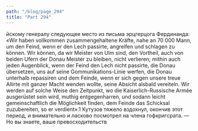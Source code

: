 ```yaml
---
path: "/blog/page_294"
title: "Part 294"
---
```


йскому генералу следующее место из письма эрцгерцога Фердинанда: «Wir haben vollkommen zusammengehaltene Kräfte, nahe an 70 000 Mann, um den Feind, wenn er den Lech passirte, angreifen und schlagen zu können. Wir können, da wir Meister von Ulm sind, den Vortheil, auch von beiden Ufern der Donau Meister zu bleiben, nicht verlieren; mithin auch jeden Augenblick, wenn der Feind den Lech nicht passirte, die Donau übersetzen, uns auf seine Gommunikations-Linie werfen, die Donau unterhalb repassiren und dem Feinde, wenn er sich gegen unsere treue Allirte mit ganzer Macht wenden wollte, seine Absicht alsbald vereiteln. Wir werden auf solche Weise den Zeitpunkt, wo die Kaiserlich-Russische Armée ausgerüstet sein wird, muthig entgegenharren, und sodann leicht gemeinschaftlich die Möglichkeit finden, dem Feinde das Schicksal zuzubereiten, so er verdient».1
Кутузов тяжело вздохнул, окончив этот период, и внимательно и ласково посмотрел на члена гофкригсрата.
— Но вы знаете, ваше превосходительств

